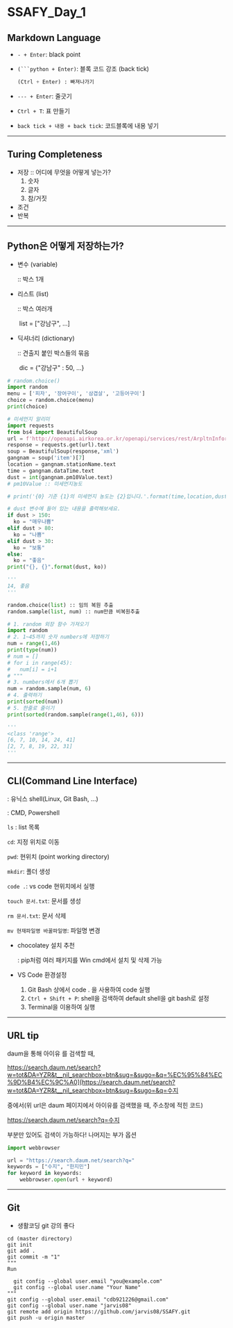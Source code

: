 # SSAFY_Day_1

## Markdown Language

- `- + Enter`: black point

- `(```python + Enter)`: 블록 코드 강조 (back tick)

  ```python
  (Ctrl + Enter) : 빠져나가기
  ```

- `--- + Enter`: 줄긋기

- `Ctrl + T`: 표 만들기
- `back tick + 내용 + back tick`: 코드블록에 내용 넣기

---

## Turing Completeness 

- 저장 :: 어디에 무엇을 어떻게 넣는가?
  1. 숫자
  2. 글자
  3. 참/거짓
- 조건
- 반복

---

## Python은 어떻게 저장하는가?

- 변수 (variable) 
  
  :: 박스 1개
  
- 리스트 (list)
  
  :: 박스 여러개

  ​	list = ["강남구", ...]
  
- 딕셔너리 (dictionary)
  
  :: 견출지 붙인 박스들의 묶음
  
  ​	dic = {"강남구" : 50, ...}

```python
# random.choice()
import random
menu = ['피자', '장어구이', '삼겹살', '고등어구이']
choice = random.choice(menu)
print(choice)
```

```python
# 미세먼지 알리미
import requests
from bs4 import BeautifulSoup
url = f'http://openapi.airkorea.or.kr/openapi/services/rest/ArpltnInforInqireSvc/getCtprvnRltmMesureDnsty?serviceKey={key}&numOfRows=10&pageSize=10&pageNo=3&startPage=3&sidoName=%EC%84%9C%EC%9A%B8&ver=1.6'
response = requests.get(url).text
soup = BeautifulSoup(response,'xml')
gangnam = soup('item')[7]
location = gangnam.stationName.text
time = gangnam.dataTime.text
dust = int(gangnam.pm10Value.text)
# pm10Value :: 미세먼지농도

# print('{0} 기준 {1}의 미세먼지 농도는 {2}입니다.'.format(time,location,dust))

# dust 변수에 들어 있는 내용을 출력해보세요.
if dust > 150:
  ko = "매우나쁨"
elif dust > 80:
  ko = "나쁨"
elif dust > 30:
  ko = "보통"
else:
  ko = "좋음"
print("{}, {}".format(dust, ko))

'''
14, 좋음
'''
```

```python
random.choice(list) :: 임의 복원 추출
random.sample(list, num) :: num만큼 비복원추출
```

```python
# 1. random 외장 함수 가져오기
import random
# 2. 1~45까지 숫자 numbers에 저장하기
num = range(1,46)
print(type(num))
# num = []
# for i in range(45):
#   num[i] = i+1
# """
# 3. numbers에서 6개 뽑기
num = random.sample(num, 6)
# 4. 출력하기
print(sorted(num))
# 5. 한줄로 줄이기
print(sorted(random.sample(range(1,46), 6)))

'''
<class 'range'>
[6, 7, 10, 14, 24, 41]
[2, 7, 8, 19, 22, 31]
'''
```

---

## CLI(Command Line Interface)

: 유닉스 shell(Linux, Git Bash, ...)

: CMD, Powershell

`ls` : list 목록

`cd`: 지정 위치로 이동

`pwd`: 현위치 (point working directory)

`mkdir`: 폴더 생성

`code .`: vs code 현위치에서 실행

`touch 문서.txt`: 문서를 생성

`rm 문서.txt`: 문서 삭제

`mv 현재파일명 바꿀파일명`: 파일명 변경

- chocolatey 설치 추천

  : pip처럼 여러 패키지를 Win cmd에서 설치 및 삭제 가능
  
- VS Code 환경설정

  1. Git Bash 상에서 code . 을 사용하여 code 실행
  2. `Ctrl + Shift + P`: shell을 검색하여 default shell을 git bash로 설정
  3. Terminal을 이용하여 실행

---

## URL tip

daum을 통해 아이유 를 검색할 때,

https://search.daum.net/search?w=tot&DA=YZR&t__nil_searchbox=btn&sug=&sugo=&q=%EC%95%84%EC%9D%B4%EC%9C%A0](https://search.daum.net/search?w=tot&DA=YZR&t__nil_searchbox=btn&sug=&sugo=&q=수지

중에서(위 url은 daum 페이지에서 아이유를 검색했을 때, 주소창에 적힌 코드)

https://search.daum.net/search?q=수지

부분만 있어도 검색이 가능하다! 나머지는 부가 옵션

```python
import webbrowser

url = "https://search.daum.net/search?q="
keywords = ["수지", "한지민"]
for keyword in keywords:
    webbrowser.open(url + keyword)
```

---

## Git

- 생활코딩 git 강의 좋다

```shell
cd (master directory)
git init
git add .
git commit -m "1"
"""
Run

  git config --global user.email "you@example.com"
  git config --global user.name "Your Name"
"""
git config --global user.email "cdb921226@gmail.com"
git config --global user.name "jarvis08"
git remote add origin https://github.com/jarvis08/SSAFY.git
git push -u origin master
```

